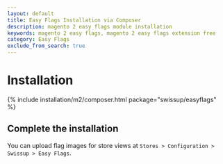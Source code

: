 ```yaml
---
layout: default
title: Easy Flags Installation via Composer
description: magento 2 easy flags module installation
keywords: magento 2 easy flags, magento 2 easy flags extension free
category: Easy Flags
exclude_from_search: true
---
```


# Installation

{% include installation/m2/composer.html package="swissup/easyflags" %}

## Complete the installation

You can upload flag images for store views at `Stores > Configuration > Swissup > Easy Flags`.
